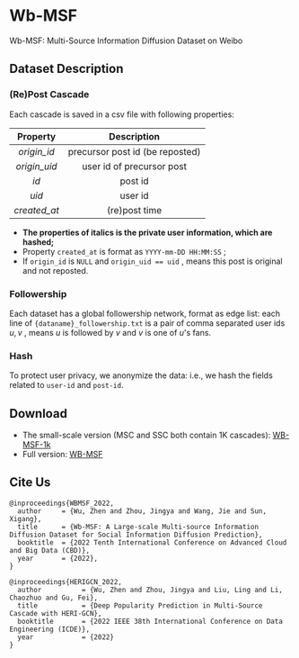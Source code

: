 # Wb-MSF
Wb-MSF: Multi-Source Information Diffusion Dataset on Weibo

## Dataset Description
### (Re)Post Cascade

Each cascade is saved in a csv file with following properties:

|   Property   |         Description          |
| :----------: | :--------------------------: |
|   *origin_id*   | precursor post id (be reposted) |
| *origin_uid* |  user id of precursor post   |
|     *id*     |           post id            |
|    *uid*     |           user id            |
|  *created_at*  |        (re)post time         |

- **The properties of italics is the private user information, which are hashed;**
- Property `created_at` is format as `YYYY-mm-DD HH:MM:SS` ;
- If `origin_id` is `NULL` and `origin_uid == uid` , means this post is original and not reposted.

### Followership

Each dataset has a global followership network, format as edge list: each line of `{dataname}_followership.txt` is a pair of comma separated user ids $u,v$ , means $u$ is followed by $v$ and $v$ is one of $u$'s fans. 

### Hash
To protect user privacy, we anonymize the data: i.e., we hash the fields related to `user-id` and `post-id`.

## Download
- The small-scale version (MSC and SSC both contain 1K cascades): [WB-MSF-1k](https://github.com/Les1ie/Wb-MSF/releases/tag/v0.0.1) 
- Full version: [WB-MSF](https://github.com/Les1ie/Wb-MSF/releases/tag/v0.1.0)

## Cite Us
```
@inproceedings{WBMSF_2022,
  author     = {Wu, Zhen and Zhou, Jingya and Wang, Jie and Sun, Xigang},
  title      = {Wb-MSF: A Large-scale Multi-source Information Diffusion Dataset for Social Information Diffusion Prediction},
  booktitle  = {2022 Tenth International Conference on Advanced Cloud and Big Data (CBD)},
  year       = {2022},
}

@inproceedings{HERIGCN_2022,
  author          = {Wu, Zhen and Zhou, Jingya and Liu, Ling and Li, Chaozhuo and Gu, Fei},
  title           = {Deep Popularity Prediction in Multi-Source Cascade with HERI-GCN},
  booktitle       = {2022 IEEE 38th International Conference on Data Engineering (ICDE)},
  year            = {2022}
}
```
